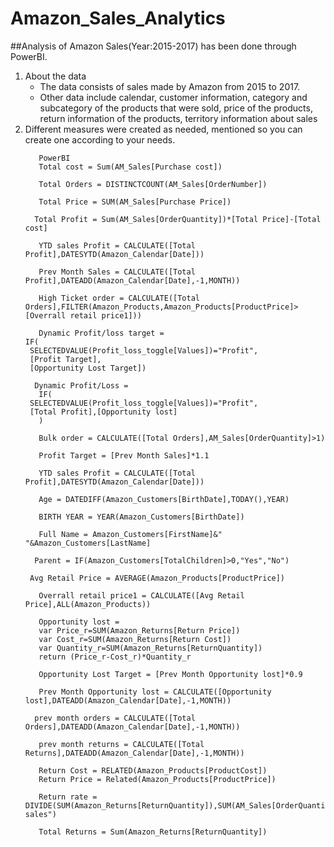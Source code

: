 # Amazon_Sales_Analytics

##Analysis of Amazon Sales(Year:2015-2017) has been done through PowerBI.
1. About the data
   - The data consists of sales made by Amazon from 2015 to 2017.
   - Other data include calendar, customer information, category and subcategory of the products that were sold, price of the products, return information of the products, territory information about sales
2. Different measures were created as needed, mentioned so you can create one according to your needs.
   ```
      PowerBI
      Total cost = Sum(AM_Sales[Purchase cost])
   ```
   ```
      Total Orders = DISTINCTCOUNT(AM_Sales[OrderNumber])
   ```
   ```
      Total Price = SUM(AM_Sales[Purchase Price])
   ```
   ```
     Total Profit = Sum(AM_Sales[OrderQuantity])*[Total Price]-[Total cost]
   ```
   ```
      YTD sales Profit = CALCULATE([Total Profit],DATESYTD(Amazon_Calendar[Date]))
   ```
   ```
      Prev Month Sales = CALCULATE([Total Profit],DATEADD(Amazon_Calendar[Date],-1,MONTH))
   ```
   ```
      High Ticket order = CALCULATE([Total Orders],FILTER(Amazon_Products,Amazon_Products[ProductPrice]>[Overrall retail price1]))
   ```
   ```
      Dynamic Profit/loss target = 
   IF(
    SELECTEDVALUE(Profit_loss_toggle[Values])="Profit",
    [Profit Target],
    [Opportunity Lost Target])
   ```
   ```
     Dynamic Profit/Loss = 
      IF(
    SELECTEDVALUE(Profit_loss_toggle[Values])="Profit",
    [Total Profit],[Opportunity lost]
      )
   ```
   ```
      Bulk order = CALCULATE([Total Orders],AM_Sales[OrderQuantity]>1)
   ```
   ```
      Profit Target = [Prev Month Sales]*1.1
   ```
   ```
      YTD sales Profit = CALCULATE([Total Profit],DATESYTD(Amazon_Calendar[Date]))
   ```
   ```
      Age = DATEDIFF(Amazon_Customers[BirthDate],TODAY(),YEAR) 
   ```
   ```
      BIRTH YEAR = YEAR(Amazon_Customers[BirthDate]) 
   ```
   ```
      Full Name = Amazon_Customers[FirstName]&" "&Amazon_Customers[LastName]
   ```
    ```
      Parent = IF(Amazon_Customers[TotalChildren]>0,"Yes","No") 
   ```
    ```
     Avg Retail Price = AVERAGE(Amazon_Products[ProductPrice])
   ```
   ```
      Overrall retail price1 = CALCULATE([Avg Retail Price],ALL(Amazon_Products))
   ```
   ```
      Opportunity lost = 
      var Price_r=SUM(Amazon_Returns[Return Price])
      var Cost_r=SUM(Amazon_Returns[Return Cost])
      var Quantity_r=SUM(Amazon_Returns[ReturnQuantity])
      return (Price_r-Cost_r)*Quantity_r
   ```
   ```
      Opportunity Lost Target = [Prev Month Opportunity lost]*0.9
   ```
   ```
      Prev Month Opportunity lost = CALCULATE([Opportunity lost],DATEADD(Amazon_Calendar[Date],-1,MONTH))
   ```
   ```
     prev month orders = CALCULATE([Total Orders],DATEADD(Amazon_Calendar[Date],-1,MONTH))
   ```
   ```
      prev month returns = CALCULATE([Total Returns],DATEADD(Amazon_Calendar[Date],-1,MONTH))
   ```
   ```
      Return Cost = RELATED(Amazon_Products[ProductCost])
      Return Price = Related(Amazon_Products[ProductPrice])
   ```
   ```
      Return rate = DIVIDE(SUM(Amazon_Returns[ReturnQuantity]),SUM(AM_Sales[OrderQuantity]),"No sales")
   ```
   ```
      Total Returns = Sum(Amazon_Returns[ReturnQuantity])
   ```
      
     
   
 


